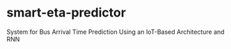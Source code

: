 # smart-eta-predictor
System for Bus Arrival Time Prediction Using an IoT-Based Architecture and RNN
